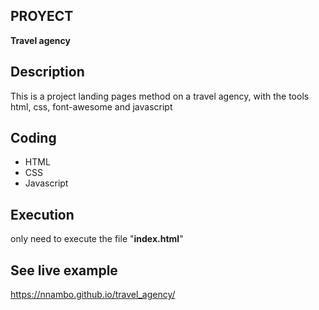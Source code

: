 ## PROYECT
**Travel agency**

## Description
This is a project landing pages method on a travel agency, with the tools
html, css, font-awesome and javascript

## Coding
- HTML
- CSS
- Javascript

## Execution
only need to execute the file "**index.html**"

## See live example
https://nnambo.github.io/travel_agency/
